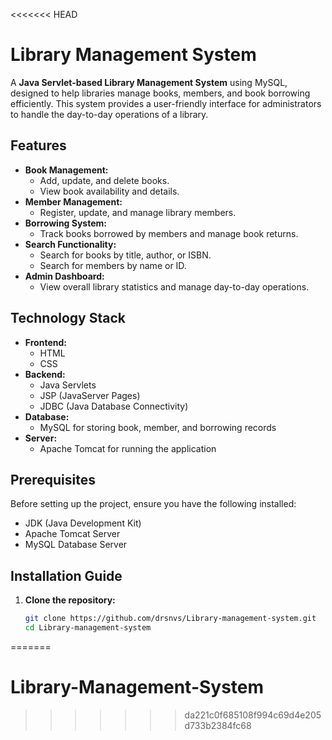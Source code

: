 <<<<<<< HEAD
# Library Management System

A **Java Servlet-based Library Management System** using MySQL, designed to help libraries manage books, members, and book borrowing efficiently. This system provides a user-friendly interface for administrators to handle the day-to-day operations of a library.

## Features

- **Book Management:** 
  - Add, update, and delete books.
  - View book availability and details.
- **Member Management:** 
  - Register, update, and manage library members.
- **Borrowing System:** 
  - Track books borrowed by members and manage book returns.
- **Search Functionality:** 
  - Search for books by title, author, or ISBN.
  - Search for members by name or ID.
- **Admin Dashboard:** 
  - View overall library statistics and manage day-to-day operations.

## Technology Stack

- **Frontend:** 
  - HTML
  - CSS
- **Backend:** 
  - Java Servlets
  - JSP (JavaServer Pages)
  - JDBC (Java Database Connectivity)
- **Database:** 
  - MySQL for storing book, member, and borrowing records
- **Server:** 
  - Apache Tomcat for running the application

## Prerequisites

Before setting up the project, ensure you have the following installed:

- JDK (Java Development Kit)
- Apache Tomcat Server
- MySQL Database Server

## Installation Guide

1. **Clone the repository:**
   
   ```bash
   git clone https://github.com/drsnvs/Library-management-system.git
   cd Library-management-system
=======
# Library-Management-System
>>>>>>> da221c0f685108f994c69d4e205d733b2384fc68
